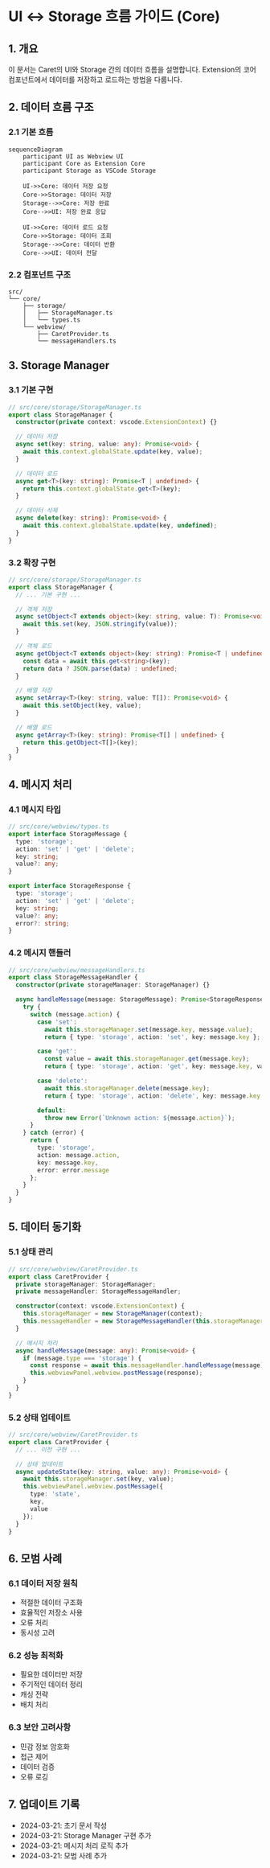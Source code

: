 # UI ↔ Storage 흐름 가이드 (Core)

## 1. 개요

이 문서는 Caret의 UI와 Storage 간의 데이터 흐름을 설명합니다. Extension의 코어 컴포넌트에서 데이터를 저장하고 로드하는 방법을 다룹니다.

## 2. 데이터 흐름 구조

### 2.1 기본 흐름
```mermaid
sequenceDiagram
    participant UI as Webview UI
    participant Core as Extension Core
    participant Storage as VSCode Storage

    UI->>Core: 데이터 저장 요청
    Core->>Storage: 데이터 저장
    Storage-->>Core: 저장 완료
    Core-->>UI: 저장 완료 응답

    UI->>Core: 데이터 로드 요청
    Core->>Storage: 데이터 조회
    Storage-->>Core: 데이터 반환
    Core-->>UI: 데이터 전달
```

### 2.2 컴포넌트 구조
```
src/
└── core/
    ├── storage/
    │   ├── StorageManager.ts
    │   └── types.ts
    └── webview/
        ├── CaretProvider.ts
        └── messageHandlers.ts
```

## 3. Storage Manager

### 3.1 기본 구현
```typescript
// src/core/storage/StorageManager.ts
export class StorageManager {
  constructor(private context: vscode.ExtensionContext) {}

  // 데이터 저장
  async set(key: string, value: any): Promise<void> {
    await this.context.globalState.update(key, value);
  }

  // 데이터 로드
  async get<T>(key: string): Promise<T | undefined> {
    return this.context.globalState.get<T>(key);
  }

  // 데이터 삭제
  async delete(key: string): Promise<void> {
    await this.context.globalState.update(key, undefined);
  }
}
```

### 3.2 확장 구현
```typescript
// src/core/storage/StorageManager.ts
export class StorageManager {
  // ... 기본 구현 ...

  // 객체 저장
  async setObject<T extends object>(key: string, value: T): Promise<void> {
    await this.set(key, JSON.stringify(value));
  }

  // 객체 로드
  async getObject<T extends object>(key: string): Promise<T | undefined> {
    const data = await this.get<string>(key);
    return data ? JSON.parse(data) : undefined;
  }

  // 배열 저장
  async setArray<T>(key: string, value: T[]): Promise<void> {
    await this.setObject(key, value);
  }

  // 배열 로드
  async getArray<T>(key: string): Promise<T[] | undefined> {
    return this.getObject<T[]>(key);
  }
}
```

## 4. 메시지 처리

### 4.1 메시지 타입
```typescript
// src/core/webview/types.ts
export interface StorageMessage {
  type: 'storage';
  action: 'set' | 'get' | 'delete';
  key: string;
  value?: any;
}

export interface StorageResponse {
  type: 'storage';
  action: 'set' | 'get' | 'delete';
  key: string;
  value?: any;
  error?: string;
}
```

### 4.2 메시지 핸들러
```typescript
// src/core/webview/messageHandlers.ts
export class StorageMessageHandler {
  constructor(private storageManager: StorageManager) {}

  async handleMessage(message: StorageMessage): Promise<StorageResponse> {
    try {
      switch (message.action) {
        case 'set':
          await this.storageManager.set(message.key, message.value);
          return { type: 'storage', action: 'set', key: message.key };

        case 'get':
          const value = await this.storageManager.get(message.key);
          return { type: 'storage', action: 'get', key: message.key, value };

        case 'delete':
          await this.storageManager.delete(message.key);
          return { type: 'storage', action: 'delete', key: message.key };

        default:
          throw new Error(`Unknown action: ${message.action}`);
      }
    } catch (error) {
      return {
        type: 'storage',
        action: message.action,
        key: message.key,
        error: error.message
      };
    }
  }
}
```

## 5. 데이터 동기화

### 5.1 상태 관리
```typescript
// src/core/webview/CaretProvider.ts
export class CaretProvider {
  private storageManager: StorageManager;
  private messageHandler: StorageMessageHandler;

  constructor(context: vscode.ExtensionContext) {
    this.storageManager = new StorageManager(context);
    this.messageHandler = new StorageMessageHandler(this.storageManager);
  }

  // 메시지 처리
  async handleMessage(message: any): Promise<void> {
    if (message.type === 'storage') {
      const response = await this.messageHandler.handleMessage(message);
      this.webviewPanel.webview.postMessage(response);
    }
  }
}
```

### 5.2 상태 업데이트
```typescript
// src/core/webview/CaretProvider.ts
export class CaretProvider {
  // ... 이전 구현 ...

  // 상태 업데이트
  async updateState(key: string, value: any): Promise<void> {
    await this.storageManager.set(key, value);
    this.webviewPanel.webview.postMessage({
      type: 'state',
      key,
      value
    });
  }
}
```

## 6. 모범 사례

### 6.1 데이터 저장 원칙
- 적절한 데이터 구조화
- 효율적인 저장소 사용
- 오류 처리
- 동시성 고려

### 6.2 성능 최적화
- 필요한 데이터만 저장
- 주기적인 데이터 정리
- 캐싱 전략
- 배치 처리

### 6.3 보안 고려사항
- 민감 정보 암호화
- 접근 제어
- 데이터 검증
- 오류 로깅

## 7. 업데이트 기록
- 2024-03-21: 초기 문서 작성
- 2024-03-21: Storage Manager 구현 추가
- 2024-03-21: 메시지 처리 로직 추가
- 2024-03-21: 모범 사례 추가
